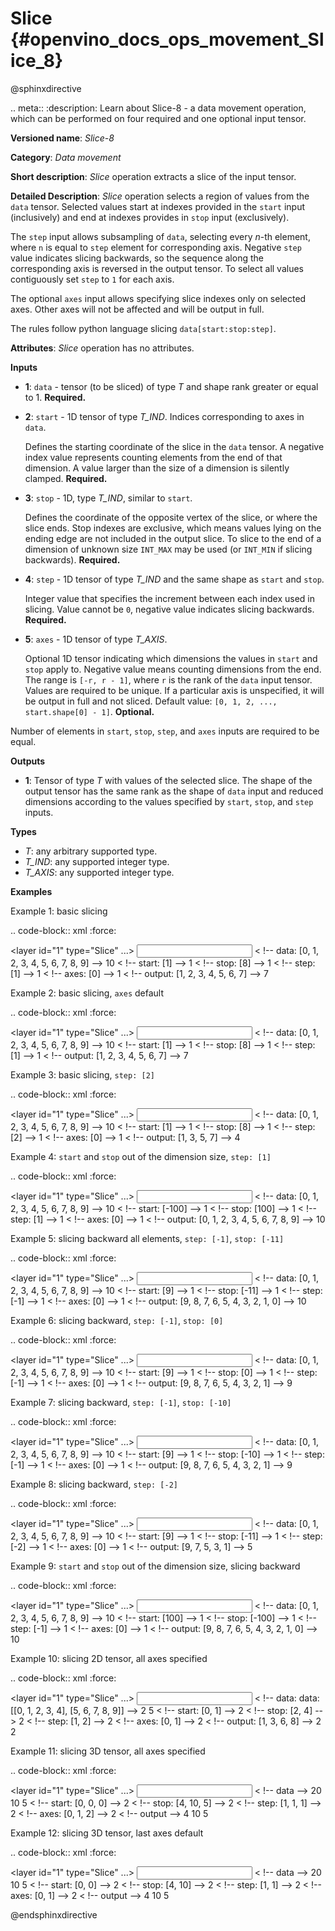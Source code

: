 # Slice {#openvino_docs_ops_movement_Slice_8}

@sphinxdirective

.. meta::
  :description: Learn about Slice-8 - a data movement operation, 
                which can be performed on four required and one optional input tensor.

**Versioned name**: *Slice-8*

**Category**: *Data movement*

**Short description**: *Slice* operation extracts a slice of the input tensor.

**Detailed Description**: *Slice* operation selects a region of values from the ``data`` tensor.
Selected values start at indexes provided in the ``start`` input (inclusively) and end
at indexes provides in ``stop`` input (exclusively).

The ``step`` input allows subsampling of ``data``, selecting every *n*-th element,
where ``n`` is equal to ``step`` element for corresponding axis.
Negative ``step`` value indicates slicing backwards, so the sequence along the corresponding axis is reversed in the output tensor.
To select all values contiguously set ``step`` to ``1`` for each axis.

The optional ``axes`` input allows specifying slice indexes only on selected axes.
Other axes will not be affected and will be output in full.

The rules follow python language slicing ``data[start:stop:step]``.

**Attributes**: *Slice* operation has no attributes.

**Inputs**

* **1**: ``data`` - tensor (to be sliced) of type *T* and shape rank greater or equal to 1. **Required.**

* **2**: ``start`` - 1D tensor of type *T_IND*. Indices corresponding to axes in ``data``.

  Defines the starting coordinate of the slice in the ``data`` tensor.
  A negative index value represents counting elements from the end of that dimension.
  A value larger than the size of a dimension is silently clamped. **Required.**

* **3**: ``stop`` - 1D, type *T_IND*, similar to ``start``.

  Defines the coordinate of the opposite vertex of the slice, or where the slice ends.
  Stop indexes are exclusive, which means values lying on the ending edge are
  not included in the output slice.
  To slice to the end of a dimension of unknown size ``INT_MAX``
  may be used (or ``INT_MIN`` if slicing backwards). **Required.**

* **4**: ``step`` - 1D tensor of type *T_IND* and the same shape as ``start`` and ``stop``.

  Integer value that specifies the increment between each index used in slicing.
  Value cannot be ``0``, negative value indicates slicing backwards. **Required.**

* **5**: ``axes`` - 1D tensor of type *T_AXIS*.

  Optional 1D tensor indicating which dimensions the values in ``start`` and ``stop`` apply to.
  Negative value means counting dimensions from the end. The range is ``[-r, r - 1]``, where ``r`` is the rank of the ``data`` input tensor.
  Values are required to be unique. If a particular axis is unspecified, it will be output in full and not sliced.
  Default value: ``[0, 1, 2, ..., start.shape[0] - 1]``. **Optional.**

Number of elements in ``start``, ``stop``, ``step``, and ``axes`` inputs are required to be equal.

**Outputs**

* **1**: Tensor of type *T* with values of the selected slice. The shape of the output tensor has the same rank as the shape of ``data`` input and reduced dimensions according to the values specified by ``start``, ``stop``, and ``step`` inputs.

**Types**

* *T*: any arbitrary supported type.
* *T_IND*: any supported integer type.
* *T_AXIS*: any supported integer type.


**Examples**

Example 1: basic slicing

.. code-block:: xml
   :force:

   <layer id="1" type="Slice" ...>
       <input>
           <port id="0">       < !-- data: [0, 1, 2, 3, 4, 5, 6, 7, 8, 9] -->
             <dim>10</dim>
           </port>
           <port id="1">       < !-- start: [1] -->
             <dim>1</dim>
           </port>
           <port id="2">       < !-- stop: [8] -->
             <dim>1</dim>
           </port>
           <port id="3">       < !-- step: [1] -->
             <dim>1</dim>
           </port>
           <port id="4">       < !-- axes: [0] -->
             <dim>1</dim>
           </port>
       </input>
       <output>
           <port id="5">       < !-- output: [1, 2, 3, 4, 5, 6, 7] -->
               <dim>7</dim>
           </port>
       </output>
   </layer>


Example 2: basic slicing, ``axes`` default

.. code-block:: xml
   :force:

  <layer id="1" type="Slice" ...>
      <input>
          <port id="0">       < !-- data: [0, 1, 2, 3, 4, 5, 6, 7, 8, 9] -->
            <dim>10</dim>
          </port>
          <port id="1">       < !-- start: [1] -->
            <dim>1</dim>
          </port>
          <port id="2">       < !-- stop: [8] -->
            <dim>1</dim>
          </port>
          <port id="3">       < !-- step: [1] -->
            <dim>1</dim>
          </port>
      </input>
      <output>
          <port id="4">       < !-- output: [1, 2, 3, 4, 5, 6, 7] -->
              <dim>7</dim>
          </port>
      </output>
  </layer>


Example 3: basic slicing, ``step: [2]``

.. code-block:: xml
   :force:

  <layer id="1" type="Slice" ...>
      <input>
          <port id="0">       < !-- data: [0, 1, 2, 3, 4, 5, 6, 7, 8, 9] -->
            <dim>10</dim>
          </port>
          <port id="1">       < !-- start: [1] -->
            <dim>1</dim>
          </port>
          <port id="2">       < !-- stop: [8] -->
            <dim>1</dim>
          </port>
          <port id="3">       < !-- step: [2] -->
            <dim>1</dim>
          </port>
          <port id="4">       < !-- axes: [0] -->
            <dim>1</dim>
          </port>
      </input>
      <output>
          <port id="5">       < !-- output: [1, 3, 5, 7] -->
              <dim>4</dim>
          </port>
      </output>
  </layer>

Example 4: ``start`` and ``stop`` out of the dimension size, ``step: [1]``

.. code-block:: xml
   :force:

  <layer id="1" type="Slice" ...>
      <input>
          <port id="0">       < !-- data: [0, 1, 2, 3, 4, 5, 6, 7, 8, 9] -->
            <dim>10</dim>
          </port>
          <port id="1">       < !-- start: [-100] -->
            <dim>1</dim>
          </port>
          <port id="2">       < !-- stop: [100] -->
            <dim>1</dim>
          </port>
          <port id="3">       < !-- step: [1] -->
            <dim>1</dim>
          </port>
          <port id="4">       < !-- axes: [0] -->
            <dim>1</dim>
          </port>
      </input>
      <output>
          <port id="5">       < !-- output: [0, 1, 2, 3, 4, 5, 6, 7, 8, 9] -->
              <dim>10</dim>
          </port>
      </output>
  </layer>


Example 5: slicing backward all elements, ``step: [-1]``, ``stop: [-11]``

.. code-block:: xml
   :force:

  <layer id="1" type="Slice" ...>
      <input>
          <port id="0">       < !-- data: [0, 1, 2, 3, 4, 5, 6, 7, 8, 9] -->
            <dim>10</dim>
          </port>
          <port id="1">       < !-- start: [9] -->
            <dim>1</dim>
          </port>
          <port id="2">       < !-- stop: [-11] -->
            <dim>1</dim>
          </port>
          <port id="3">       < !-- step: [-1] -->
            <dim>1</dim>
          </port>
          <port id="4">       < !-- axes: [0] -->
            <dim>1</dim>
          </port>
      </input>
      <output>
          <port id="5">       < !-- output: [9, 8, 7, 6, 5, 4, 3, 2, 1, 0] -->
              <dim>10</dim>
          </port>
      </output>
  </layer>


Example 6: slicing backward, ``step: [-1]``, ``stop: [0]``

.. code-block:: xml
   :force:

  <layer id="1" type="Slice" ...>
      <input>
          <port id="0">       < !-- data: [0, 1, 2, 3, 4, 5, 6, 7, 8, 9] -->
            <dim>10</dim>
          </port>
          <port id="1">       < !-- start: [9] -->
            <dim>1</dim>
          </port>
          <port id="2">       < !-- stop: [0] -->
            <dim>1</dim>
          </port>
          <port id="3">       < !-- step: [-1] -->
            <dim>1</dim>
          </port>
          <port id="4">       < !-- axes: [0] -->
            <dim>1</dim>
          </port>
      </input>
      <output>
          <port id="5">       < !-- output: [9, 8, 7, 6, 5, 4, 3, 2, 1] -->
              <dim>9</dim>
          </port>
      </output>
  </layer>


Example 7: slicing backward, ``step: [-1]``, ``stop: [-10]``

.. code-block:: xml
   :force:

  <layer id="1" type="Slice" ...>
      <input>
          <port id="0">       < !-- data: [0, 1, 2, 3, 4, 5, 6, 7, 8, 9] -->
            <dim>10</dim>
          </port>
          <port id="1">       < !-- start: [9] -->
            <dim>1</dim>
          </port>
          <port id="2">       < !-- stop: [-10] -->
            <dim>1</dim>
          </port>
          <port id="3">       < !-- step: [-1] -->
            <dim>1</dim>
          </port>
          <port id="4">       < !-- axes: [0] -->
            <dim>1</dim>
          </port>
      </input>
      <output>
          <port id="5">       < !-- output: [9, 8, 7, 6, 5, 4, 3, 2, 1] -->
              <dim>9</dim>
          </port>
      </output>
  </layer>


Example 8: slicing backward, ``step: [-2]``

.. code-block:: xml
   :force:

  <layer id="1" type="Slice" ...>
      <input>
          <port id="0">       < !-- data: [0, 1, 2, 3, 4, 5, 6, 7, 8, 9] -->
            <dim>10</dim>
          </port>
          <port id="1">       < !-- start: [9] -->
            <dim>1</dim>
          </port>
          <port id="2">       < !-- stop: [-11] -->
            <dim>1</dim>
          </port>
          <port id="3">       < !-- step: [-2] -->
            <dim>1</dim>
          </port>
          <port id="4">       < !-- axes: [0] -->
            <dim>1</dim>
          </port>
      </input>
      <output>
          <port id="5">       < !-- output: [9, 7, 5, 3, 1] -->
              <dim>5</dim>
          </port>
      </output>
  </layer>


Example 9: ``start`` and ``stop`` out of the dimension size, slicing backward

.. code-block:: xml
   :force:

  <layer id="1" type="Slice" ...>
      <input>
          <port id="0">       < !-- data: [0, 1, 2, 3, 4, 5, 6, 7, 8, 9] -->
            <dim>10</dim>
          </port>
          <port id="1">       < !-- start: [100] -->
            <dim>1</dim>
          </port>
          <port id="2">       < !-- stop: [-100] -->
            <dim>1</dim>
          </port>
          <port id="3">       < !-- step: [-1] -->
            <dim>1</dim>
          </port>
          <port id="4">       < !-- axes: [0] -->
            <dim>1</dim>
          </port>
      </input>
      <output>
          <port id="5">       < !-- output: [9, 8, 7, 6, 5, 4, 3, 2, 1, 0] -->
              <dim>10</dim>
          </port>
      </output>
  </layer>


Example 10: slicing 2D tensor, all axes specified

.. code-block:: xml
   :force:

  <layer id="1" type="Slice" ...>
      <input>
          <port id="0">       < !-- data: data: [[0, 1, 2, 3, 4], [5, 6, 7, 8, 9]] -->
            <dim>2</dim>
            <dim>5</dim>
          </port>
          <port id="1">       < !-- start: [0, 1] -->
            <dim>2</dim>
          </port>
          <port id="2">       < !-- stop: [2, 4] -->
            <dim>2</dim>
          </port>
          <port id="3">       < !-- step: [1, 2] -->
            <dim>2</dim>
          </port>
          <port id="4">       < !-- axes: [0, 1] -->
            <dim>2</dim>
          </port>
      </input>
      <output>
          <port id="5">      < !-- output: [1, 3, 6, 8] -->
              <dim>2</dim>
              <dim>2</dim>
          </port>
      </output>
  </layer>


Example 11: slicing 3D tensor, all axes specified

.. code-block:: xml
   :force:

  <layer id="1" type="Slice" ...>
      <input>
          <port id="0">       < !-- data -->
            <dim>20</dim>
            <dim>10</dim>
            <dim>5</dim>
          </port>
          <port id="1">       < !-- start: [0, 0, 0] -->
            <dim>2</dim>
          </port>
          <port id="2">       < !-- stop: [4, 10, 5] -->
            <dim>2</dim>
          </port>
          <port id="3">       < !-- step: [1, 1, 1] -->
            <dim>2</dim>
          </port>
          <port id="4">       < !-- axes: [0, 1, 2] -->
            <dim>2</dim>
          </port>
      </input>
      <output>
          <port id="5">       < !-- output -->
              <dim>4</dim>
              <dim>10</dim>
              <dim>5</dim>
          </port>
      </output>
  </layer>

Example 12: slicing 3D tensor, last axes default

.. code-block:: xml
   :force:

  <layer id="1" type="Slice" ...>
      <input>
          <port id="0">       < !-- data -->
            <dim>20</dim>
            <dim>10</dim>
            <dim>5</dim>
          </port>
          <port id="1">       < !-- start: [0, 0] -->
            <dim>2</dim>
          </port>
          <port id="2">       < !-- stop: [4, 10] -->
            <dim>2</dim>
          </port>
          <port id="3">       < !-- step: [1, 1] -->
            <dim>2</dim>
          </port>
          <port id="4">       < !-- axes: [0, 1] -->
            <dim>2</dim>
          </port>
      </input>
      <output>
          <port id="5">       < !-- output -->
              <dim>4</dim>
              <dim>10</dim>
              <dim>5</dim>
          </port>
      </output>
  </layer>

@endsphinxdirective
